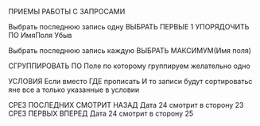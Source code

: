 ПРИЕМЫ РАБОТЫ С ЗАПРОСАМИ

Выбрать последнюю запись одну
  ВЫБРАТЬ ПЕРВЫЕ 1
  УПОРЯДОЧИТЬ ПО ИмяПоля Убыв

Выбрать последнюю запись каждую
ВЫБРАТЬ
МАКСИМУМ(Имя поля)

СГРУППИРОВАТЬ ПО
Поле по которому группируем желательно одно

УСЛОВИЯ
Если вместо ГДЕ прописать И то записи будут сортироватьс яне все а только указанные в условии

СРЕЗ ПОСЛЕДНИХ СМОТРИТ НАЗАД     Дата 24 смотрит в сторону 23
СРЕЗ ПЕРВЫХ ВПЕРЕД Дата 24 смотрит в сторону 25
